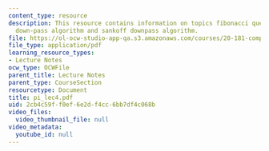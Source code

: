 ```yaml
---
content_type: resource
description: This resource contains information on topics fibonacci question, parsimony,
  down-pass algorithm and sankoff downpass algorithm.
file: https://ol-ocw-studio-app-qa.s3.amazonaws.com/courses/20-181-computation-for-biological-engineers-fall-2006/2cb4c59ff0ef6e2df4cc6bb7df4c068b_pi_lec4.pdf
file_type: application/pdf
learning_resource_types:
- Lecture Notes
ocw_type: OCWFile
parent_title: Lecture Notes
parent_type: CourseSection
resourcetype: Document
title: pi_lec4.pdf
uid: 2cb4c59f-f0ef-6e2d-f4cc-6bb7df4c068b
video_files:
  video_thumbnail_file: null
video_metadata:
  youtube_id: null
---
```

